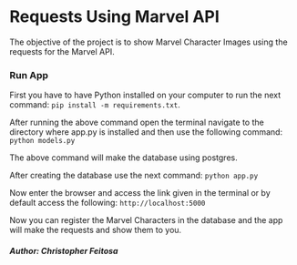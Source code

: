 # Requests Using Marvel API
The objective of the project is to show Marvel Character Images using the requests for the Marvel API.
<br>
### Run App
First you have to have Python installed on your computer to run the next command:
```pip install -m requirements.txt```.
<br>

After running the above command open the terminal navigate to the directory where app.py is installed and then use the following command:
```python models.py```
<br>

The above command will make the database using postgres.
<br>

After creating the database use the next command:
```python app.py```

Now enter the browser and access the link given in the terminal or by default access the following:
```http://localhost:5000```
<br>

Now you can register the Marvel Characters in the database and the app will make the requests and show them to you. 

##### Author: *_Christopher Feitosa_*